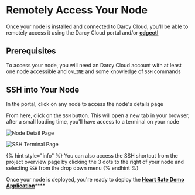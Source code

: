 # Remotely Access Your Node

Once your node is installed and connected to Darcy Cloud, you'll be able to remotely access it using the Darcy Cloud portal and/or [**edgectl**](../../get-started-edgectl/)

## Prerequisites <a href="#prereqs" id="prereqs"></a>

To access your node, you will need an Darcy Cloud account with at least one node accessible and `ONLINE` and some knowledge of `SSH` commands

## SSH into Your Node

In the portal, click on any node to access the node's details page

From here, click on the `SSH` button. This will open a new tab in your browser, after a small loading time, you'll have access to a terminal on your node

![Node Detail Page](../../../assets/7done.png)

![SSH Terminal Page](<../../../assets/Screen Shot 2022-04-08 at 1.36.50 PM.png>)

{% hint style="info" %}
You can also access the SSH shortcut from the project overview page by clicking the 3 dots to the right of your node and selecting `SSH` from the drop down menu
{% endhint %}

Once your node is deployed, you're ready to deploy the [**Heart Rate Demo Application**](../heart-rate-application/#about-the-heart-rate-demo-app)****

